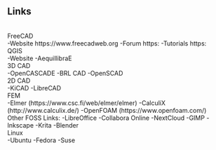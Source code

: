 ## Links
<br>
FreeCAD
<br>
-Website https://www.freecadweb.org
-Forum https:
-Tutorials https:
<br>
QGIS
<br>
-Website
-AequillibraE
<br>
3D CAD
<br>
-OpenCASCADE
-BRL CAD
-OpenSCAD
<br>
2D CAD
<br>
-KiCAD
-LibreCAD
<br>
FEM
<br>
-Elmer (https://www.csc.fi/web/elmer/elmer)
-CalculiX (http://www.calculix.de/)
-OpenFOAM (https://www.openfoam.com/)
<br>
Other FOSS Links:
-LibreOffice
-Collabora Online
-NextCloud
-GIMP
-Inkscape
-Krita
-Blender
<br>
Linux
<br>
-Ubuntu
-Fedora
-Suse
<br>
